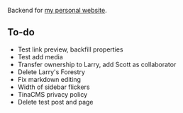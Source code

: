 Backend for [my personal website](https://lawrenceypil.com).


## To-do
- Test link preview, backfill properties
- Test add media
- Transfer ownership to Larry, add Scott as collaborator
- Delete Larry's Forestry
- Fix markdown editing
- Width of sidebar flickers
- TinaCMS privacy policy
- Delete test post and page